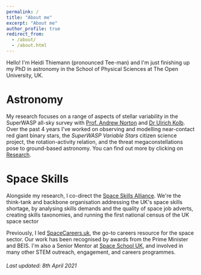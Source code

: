 ```yaml
---
permalink: /
title: "About me"
excerpt: "About me"
author_profile: true
redirect_from: 
  - /about/
  - /about.html
---
```


Hello! I'm Heidi Thiemann (pronounced Tee-man) and I'm just finishing up my PhD in astronomy in the School of Physical Sciences at The Open University, UK.


Astronomy
======

My research focuses on a range of aspects of stellar variability in the SuperWASP all-sky survey with [Prof. Andrew Norton](http://www.open.ac.uk/people/ajn3) and [Dr Ulrich Kolb](http://www.open.ac.uk/people/uck2). Over the past 4 years I've worked on observing and modelling near-contact red giant binary stars, the _SuperWASP Variable Stars_ citizen science project, the rotation-activity relation, and the threat megaconstellations pose to ground-based astronomy. You can find out more by clicking on [Research](https://heidithiemann.github.io/research/). 


Space Skills
======

Alongside my research, I co-direct the [Space Skills Alliance](https://spaceskills.org/). We're the think-tank and backbone organisation addressing the UK's space skills shortage, by analysing skills demands and the quality of space job adverts, creating skills taxonomies, and running the first national census of the UK space sector

Previously, I led [SpaceCareers.uk](https://spacecareers.uk/), the go-to careers resource for the space sector. Our work has been recognised by awards from the Prime Minister and BEIS. I'm also a Senior Mentor at [Space School UK](http://spaceschool.co.uk/), and involved in many other STEM outreach, engagement, and careers programmes.


###### _Last updated: 8th April 2021_ 
